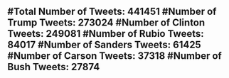 #Total Number of Tweets: 441451 
#Number of Trump Tweets: 273024
#Number of Clinton Tweets: 249081
#Number of Rubio Tweets: 84017
#Number of Sanders Tweets: 61425
#Number of Carson Tweets: 37318
#Number of Bush Tweets: 27874
---
